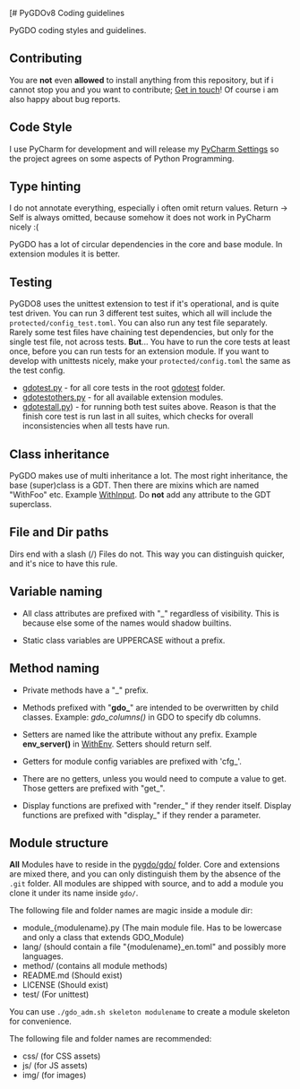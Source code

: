 [# PyGDOv8 Coding guidelines

PyGDO coding styles and guidelines.

## Contributing

You are **not** even **allowed** to install anything from this repository,
but if i cannot stop you and you want to contribute;
[Get in touch](mailto:gizmore@wechall.net)!
Of course i am also happy about bug reports.


## Code Style

I use PyCharm for development and will release my [PyCharm Settings](../DEV/PyCharm)
so the project agrees on some aspects of Python Programming.


## Type hinting

I do not annotate everything, especially i often omit return values.
Return -> Self is always omitted, because somehow it does not work in PyCharm nicely :(

PyGDO has a lot of circular dependencies in the core and base module.
In extension modules it is better.


## Testing

PyGDO8 uses the unittest extension to test if it's operational, and is quite test driven.
You can run 3 different test suites, which all will include the `protected/config_test.toml`.
You can also run any test file separately. Rarely some test files have chaining test dependencies,
but only for the single test file, not across tests.
**But**... You have to run the core tests at least once, before you can run tests for an extension module.
If you want to develop with unittests nicely, make your `protected/config.toml` the same as the test config.


- [gdotest.py](../gdotest.py) - for all core tests in the root [gdotest](../gdotest) folder.
- [gdotestothers.py](../gdotestothers.py) - for all available extension modules.
- [gdotestall.py](../gdotestall.py)) - for running both test suites above.
  Reason is that the finish core test is run last in all suites,
  which checks for overall inconsistencies when all tests have run.

## Class inheritance

PyGDO makes use of multi inheritance a lot. The most right inheritance, the base (super)class is a GDT.
Then there are mixins which are named "WithFoo" etc. Example [WithInput](../gdo/base/WithInput.py).
Do **not** add any attribute to the GDT superclass.


## File and Dir paths

Dirs end with a slash (/)
Files do not.
This way you can distinguish quicker, and it's nice to have this rule.

## Variable naming

- All class attributes are prefixed with "_" regardless of visibility.
  This is because else some of the names would shadow builtins.

- Static class variables are UPPERCASE without a prefix.

## Method naming

- Private methods have a "_" prefix.

- Methods prefixed with "**gdo_**" are intended to be overwritten by child classes.
Example: _gdo_columns()_ in GDO to specify db columns.

- Setters are named like the attribute without any prefix.
  Example __env_server()__ in [WithEnv](../gdo/base/WithEnv.py).
  Setters should return self.

- Getters for module config variables are prefixed with 'cfg_'.

- There are no getters, unless you would need to compute a value to get.
  Those getters are prefixed with "get_".

- Display functions are prefixed with "render_" if they render itself.
  Display functions are prefixed with "display_" if they render a parameter.



## Module structure

**All** Modules have to reside in the [pygdo/gdo/](../gdo) folder.
Core and extensions are mixed there,
and you can only distinguish them by the absence of the `.git` folder.
All modules are shipped with source, and to add a module you clone it under its name inside `gdo/`.

The following file and folder names are magic inside a module dir:

- module_{modulename}.py (The main module file. Has to be lowercase and only a class that extends GDO_Module)
- lang/ (should contain a file "{modulename}_en.toml" and possibly more languages.
- method/ (contains all module methods)
- README.md (Should exist)
- LICENSE (Should exist)
- test/ (For unittest)

You can use `./gdo_adm.sh skeleton modulename` to create a module skeleton for convenience.

The following file and folder names are recommended:

- css/ (for CSS assets)
- js/ (for JS assets)
- img/ (for images)

